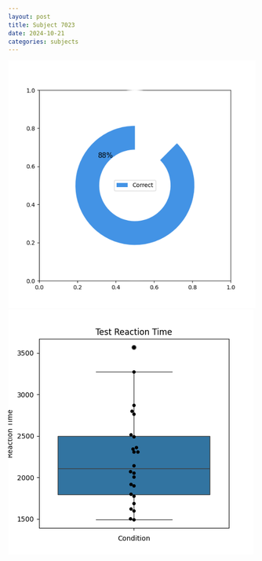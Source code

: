 ```yaml
---
layout: post
title: Subject 7023
date: 2024-10-21
categories: subjects
---
```


![](data/7023/run-11/7023_FN_acc_test.png)
![](data/7023/run-11/7023_FN_rt.png)
